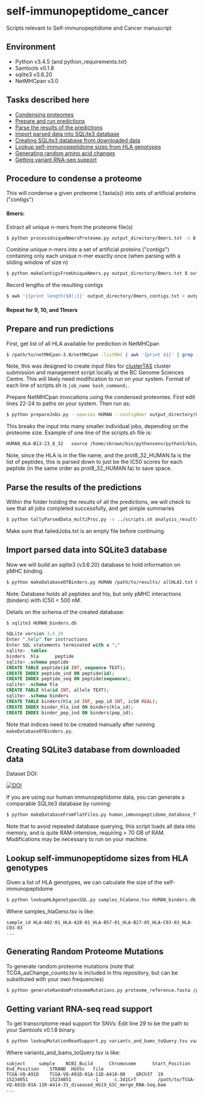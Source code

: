# self-immunopeptidome_cancer
Scripts relevant to Self-immunopeptidome and Cancer manuscript


## Environment
* Python v3.4.5 (and python_requirements.txt)
* Samtools v0.1.8
* sqlite3 v3.6.20
* NetMHCpan v3.0

## Tasks described here
* [Condensing proteomes](#procedure-to-condense-a-proteome)
* [Prepare and run predictions](#prepare-and-run-predictions)
* [Parse the results of the predictions](#parse-the-results-of-the-predictions)
* [Import parsed data into SQLite3 database](#import-parsed-data-into-sqlite3-database)
* [Creating SQLite3 database from downloaded data](#creating-sqlite3-database-from-downloaded-data)
* [Lookup self-immunopeptidome sizes from HLA genotypes](#lookup-self-immunopeptidome-sizes-from-hla-genotypes)
* [Generating random amino acid changes](#generating-random-proteome-mutations)
* [Getting variant RNA-seq support](#getting-variant-rna-seq-read-support)


## Procedure to condense a proteome
This will condense a given proteome (.fasta(s)) into sets of artificial proteins ("contigs")


#### 8mers:
Extract all unique n-mers from the proteome file(s)
```bash
$ python processUniqueNmersProteome.py output_directory/8mers.txt -n 8 --fasta proteome_file1.fasta [proteome_file2.fasta ...]
```

Combine unique n-mers into a set of artificial proteins ("contigs") containing only each unique n-mer exactly once (when parsing with a sliding window of size n)
```bash
$ python makeContigsFromUniqueNmers.py output_directory/8mers.txt 8 output_directory/8mers_contigs.txt
```

Record lengths of the resulting contigs
```bash
$ awk '{{print length($0);}}' output_directory/8mers_contigs.txt > output_directory/8mers_lengths.txt
```

#### Repeat for 9, 10, and 11mers


## Prepare and run predictions

First, get list of all HLA available for prediction in NetMHCpan
```bash
$ /path/to/netMHCpan-3.0/netMHCpan -listMHC | awk '{print $1}' | grep -e "HLA-[ABC]" > allHLAI.txt
```

Note, this was designed to create input files for [clusterTAS](https://github.com/scottdbrown/bcgsc-scripts/blob/master/clusterTAS) cluster submission and management script locally at the BC Genome Sciences Centre. This will likely need modification to run on your system. Format of each line of scripts.sh is `job_name bash_command;`.

Prepare NetMHCpan invocations using the condensed proteomes. First edit lines 22-24 to paths on your system. Then run as:
```bash
$ python prepareJobs.py --species HUMAN --contig8mer output_directory/8mers_contigs.txt --contig9mer .output_directory/8mers_contigs.txt --contig9mer output_directory/10mers_contigs.txt --contig11mer output_directory/11mers_contigs.txt --contigsPerJob 1000 --hlaAlleleList allHLAI.txt --destDir /path/to/output/jobs_dir/
```
This breaks the input into many smaller individual jobs, depending on the proteome size.
Example of one line of the scripts.sh file is:
```bash
HUMAN_HLA-B13-23_8_32	source /home/sbrown/bin/pythonvenv/python3/bin/activate; /path/to/netMHCpan-3.0/netMHCpan -tdir tmpdirXXXXXX -a HLA-B13:23 -l 8 -f prot8_32_HUMAN.fa > HUMAN_HLA-B13-23_8_32.pMHC; python /home/sbrown/scripts/parseNetMHCpanOutput.py HUMAN_HLA-B13-23_8_32.pMHC HUMAN_HLA-B13-23_8_32.pMHC.parsed; rm HUMAN_HLA-B13-23_8_32.pMHC;
```
Note, since the HLA is in the file name, and the prot8_32_HUMAN.fa is the list of peptides, this is parsed down to just be the IC50 scores for each peptide (in the same order as prot8_32_HUMAN.fa) to save space.

## Parse the results of the predictions

Within the folder holding the results of all the predictions, we will check to see that all jobs completed successfully, and get simple summaries
```bash
$ python tallyParsedData_multiProc.py -v ../scripts.sh analysis_results/ singleHLAdata.tsv timeCharacteristics.tsv failedJobs.txt 16
```

Make sure that failedJobs.txt is an empty file before continuing.

## Import parsed data into SQLite3 database

Now we will build an sqlite3 (v3.6.20) database to hold information on pMHC binding.
```bash
$ python makeDatabaseOfBinders.py HUMAN /path/to/results/ allHLAI.txt HUMAN_binders.db 16
```
Note: Database holds all peptides and hla, but only pMHC interactions (binders) with IC50 < 500 nM.

Details on the schema of the created database:
```bash
$ sqlite3 HUMAN_binders.db
```
```sql
SQLite version 3.6.20
Enter ".help" for instructions
Enter SQL statements terminated with a ";"
sqlite> .tables
binders  hla      peptide
sqlite> .schema peptide
CREATE TABLE peptide(id INT, sequence TEXT);
CREATE INDEX peptide_ind ON peptide(id);
CREATE INDEX peptide_seq ON peptide(sequence);
sqlite> .schema hla
CREATE TABLE hla(id INT, allele TEXT);
sqlite> .schema binders
CREATE TABLE binders(hla_id INT, pep_id INT, ic50 REAL);
CREATE INDEX binder_hla_ind ON binders(hla_id);
CREATE INDEX binder_pep_ind ON binders(pep_id);
```
Note that indices need to be created manually after running `makeDatabaseOfBinders.py`.


## Creating SQLite3 database from downloaded data

Dataset DOI:

[![DOI](https://zenodo.org/badge/DOI/10.5281/zenodo.1453418.svg)](https://doi.org/10.5281/zenodo.1453418)

If you are using our human immunopeptidome data, you can generate a comparable SQLite3 database by running:
```bash
$ python makeDatabaseFromFlatFiles.py human_immunopeptidome_database_flat/ HUMAN_binders.db
```

Note that to avoid repeated database querying, this script loads all data into memory, and is quite RAM-intensive, requiring > 70 GB of RAM. Modifications may be necessary to run on your machine.

## Lookup self-immunopeptidome sizes from HLA genotypes

Given a list of HLA genotypes, we can calculate the size of the self-immunopeptidome
```bash
$ python lookupHLAgenotypesSQL.py samples_hlaGeno.tsv HUMAN_binders.db output_selfimmunopeptidome_sizes.tsv 12
```
Where samples_hlaGeno.tsv is like:
```
sample_id HLA-A02-01_HLA-A28-01_HLA-B57-01_HLA-B27-05_HLA-C03-03_HLA-C03-03
...
```

## Generating Random Proteome Mutations

To generate random proteome mutations (note that TCGA_aaChange_counts.tsv is included in this repository, but can be substituted with your own frequencies)
```bash
$ python generateRandomProteomeMutations.py proteome_reference.fasta /path/for/output/ generated_aaChange_counts.tsv --seed 171201 --num_mutations 50000 --transition_counts TCGA_aaChange_counts.tsv
```


## Getting variant RNA-seq read support

To get transcriptome read support for SNVs:
Edit line 29 to be the path to your Samtools v0.1.8 binary.
```bash
$ python lookupMutationReadSupport.py variants_and_bams_toQuery.tsv variants_readCounts.tsv 36
```
Where variants_and_bams_toQuery.tsv is like: 
```
subject     sample    NCBI_Build      Chromosome      Start_Position  End_Position    STRAND  HGVSc   file
TCGA-VQ-A91D    TCGA-VQ-A91D-01A-11D-A410-08    GRCh37  19      15234051        15234051        -1      c.341C>T        /path/to/TCGA-VQ-A91D-01A-11R-A414-31_diseased_HG19_GSC_merge_RNA-Seq.bam
...
```
